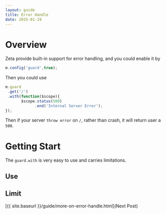 ```yaml
---
layout: guide
title: Error Handle
date: 2015-01-19
---
```


# Overview

Zeta provide built-in support for error handling, and you could enable it by

~~~javascript
m.config('guard',true);
~~~

Then you could use 

~~~javascript
m.guard
 .get('/')
 .with(function($scope){  
       $scope.status(500)
             .end('Internal Server Error');
});
~~~

Then if  your server `throw error` on `/`, rather than crash, it will return user a `500`.

# Getting Start

The `guard.with` is very easy to use and  carries limitations.

## Use

### 


## Limit





[{{ site.baseurl }}/guide/more-on-error-handle.html](Next Post)
